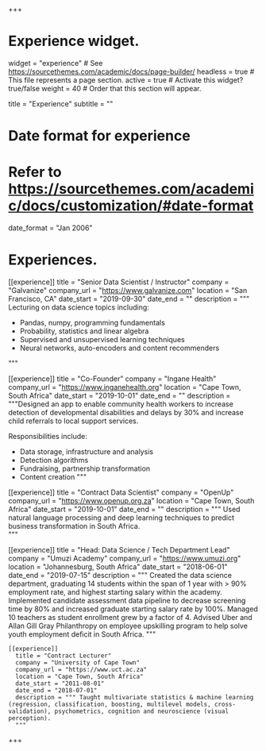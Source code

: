 +++
# Experience widget.
widget = "experience"  # See https://sourcethemes.com/academic/docs/page-builder/
headless = true  # This file represents a page section.
active = true  # Activate this widget? true/false
weight = 40  # Order that this section will appear.

title = "Experience"
subtitle = ""

# Date format for experience
#   Refer to https://sourcethemes.com/academic/docs/customization/#date-format
date_format = "Jan 2006"

# Experiences.

[[experience]]
  title = "Senior Data Scientist / Instructor"
  company = "Galvanize"
  company_url = "https://www.galvanize.com"
  location = "San Francisco, CA"
  date_start = "2019-09-30"
  date_end = ""
  description = """ Lecturing on data science topics including:

  * Pandas, numpy, programming fundamentals
  * Probability, statistics and linear algebra
  * Supervised and unsupervised learning techniques
  * Neural networks, auto-encoders and content recommenders

"""

[[experience]]
  title = "Co-Founder"
  company = "Ingane Health"
  company_url = "https://www.inganehealth.org"
  location = "Cape Town, South Africa"
  date_start = "2019-10-01"
  date_end = ""
  description = """Designed an app to enable community health workers to increase detection of developmental disabilities and delays by 30% and increase child referrals to local support services.

  Responsibilities include:

  * Data storage, infrastructure and analysis
  * Detection algorithms
  * Fundraising, partnership transformation
  * Content creation
"""

[[experience]]
  title = "Contract Data Scientist"
  company = "OpenUp"
  company_url = "https://www.openup.org.za"
  location = "Cape Town, South Africa"
  date_start = "2019-10-01"
  date_end = ""
  description = """ Used natural language processing and deep learning techniques to predict business transformation in South Africa.  
  """

  [[experience]]
    title = "Head: Data Science / Tech Department Lead"
    company = "Umuzi Academy"
    company_url = "https://www.umuzi.org"
    location = "Johannesburg, South Africa"
    date_start = "2018-06-01"
    date_end = "2019-07-15"
    description = """ Created the data science department, graduating 14 students within the span of 1 year with > 90% employment rate, and highest starting salary within the academy. Implemented candidate assessment data pipeline to decrease screening time by 80% and increased graduate starting salary rate by 100%. Managed 10 teachers as student enrollment grew by a factor of 4. Advised Uber and Allan Gill Gray Philanthropy on employee upskilling program to help solve youth employment deficit in South Africa.
    """

    [[experience]]
      title = "Contract Lecturer"
      company = "University of Cape Town"
      company_url = "https://www.uct.ac.za"
      location = "Cape Town, South Africa"
      date_start = "2011-08-01"
      date_end = "2018-07-01"
      description = """ Taught multivariate statistics & machine learning (regression, classification, boosting, multilevel models, cross-validation), psychometrics, cognition and neuroscience (visual perception).
      """

+++
